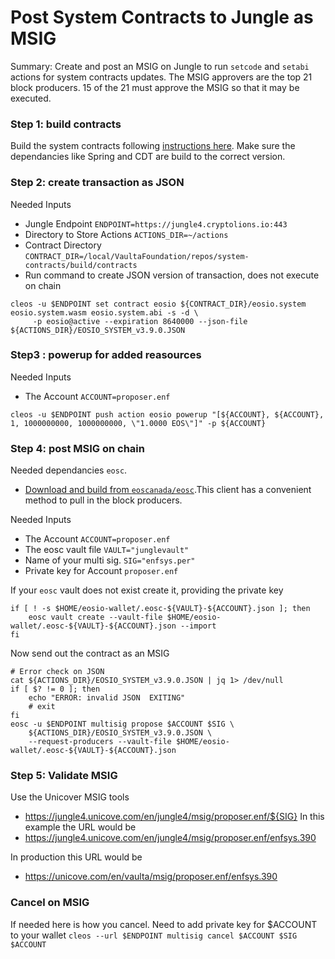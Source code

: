# Post System Contracts to Jungle as MSIG

Summary: Create and post an MSIG on Jungle to run `setcode` and `setabi` actions for system contracts updates. The MSIG approvers are the top 21 block producers. 15 of the 21 must approve the MSIG so that it may be executed. 

### Step 1: build contracts 
Build the system contracts following [instructions here](https://github.com/VaultaFoundation/system-contracts/). Make sure the dependancies like Spring and CDT are build to the correct version. 

### Step 2: create transaction as JSON 
Needed Inputs 
- Jungle Endpoint `ENDPOINT=https://jungle4.cryptolions.io:443`
- Directory to Store Actions `ACTIONS_DIR=~/actions`
- Contract Directory `CONTRACT_DIR=/local/VaultaFoundation/repos/system-contracts/build/contracts`
- Run command to create JSON version of transaction, does not execute on chain
```
cleos -u $ENDPOINT set contract eosio ${CONTRACT_DIR}/eosio.system eosio.system.wasm eosio.system.abi -s -d \
     -p eosio@active --expiration 8640000 --json-file ${ACTIONS_DIR}/EOSIO_SYSTEM_v3.9.0.JSON
```

### Step3 : powerup for added reasources 
Needed Inputs
- The Account `ACCOUNT=proposer.enf`

`cleos -u $ENDPOINT push action eosio powerup "[${ACCOUNT}, ${ACCOUNT}, 1, 1000000000, 1000000000, \"1.0000 EOS\"]" -p ${ACCOUNT}`

### Step 4: post MSIG on chain 
Needed dependancies `eosc`. 
- [Download and build from `eoscanada/eosc`](https://github.com/eoscanada/eosc).This client has a convenient method to pull in the block producers. 

Needed Inputs
- The Account `ACCOUNT=proposer.enf`
- The eosc vault file `VAULT="junglevault"`
- Name of your multi sig. `SIG="enfsys.per"`
- Private key for Account `proposer.enf` 

If your `eosc` vault does not exist create it, providing the private key 
```
if [ ! -s $HOME/eosio-wallet/.eosc-${VAULT}-${ACCOUNT}.json ]; then
    eosc vault create --vault-file $HOME/eosio-wallet/.eosc-${VAULT}-${ACCOUNT}.json --import
fi
``` 

Now send out the contract as an MSIG 
```
# Error check on JSON 
cat ${ACTIONS_DIR}/EOSIO_SYSTEM_v3.9.0.JSON | jq 1> /dev/null
if [ $? != 0 ]; then
    echo "ERROR: invalid JSON  EXITING"
    # exit
fi
eosc -u $ENDPOINT multisig propose $ACCOUNT $SIG \
    ${ACTIONS_DIR}/EOSIO_SYSTEM_v3.9.0.JSON \
    --request-producers --vault-file $HOME/eosio-wallet/.eosc-${VAULT}-${ACCOUNT}.json
 ```

### Step 5: Validate MSIG 
Use the Unicover MSIG tools
- https://jungle4.unicove.com/en/jungle4/msig/proposer.enf/${SIG} 
In this example the URL would be
- https://jungle4.unicove.com/en/jungle4/msig/proposer.enf/enfsys.390

In production this URL would be
- https://unicove.com/en/vaulta/msig/proposer.enf/enfsys.390

### Cancel on MSIG
If needed here is how you cancel. Need to add private key for $ACCOUNT to your wallet 
`cleos --url $ENDPOINT multisig cancel $ACCOUNT $SIG $ACCOUNT`

